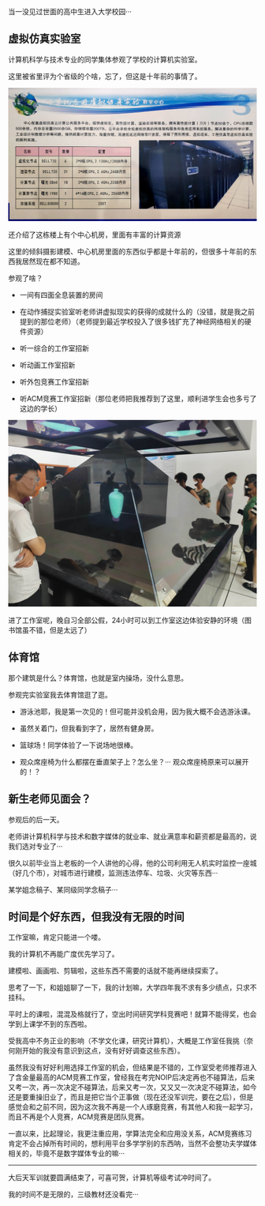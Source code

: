 当一没见过世面的高中生进入大学校园···



## 虚拟仿真实验室



计算机科学与技术专业的同学集体参观了学校的计算机实验室。



这里被省里评为个省级的个啥，忘了，但这是十年前的事情了。

![](/datas/images/56-3.jpg)


还介绍了这栋楼上有个中心机房，里面有丰富的计算资源

这里的倾斜摄影建模、中心机房里面的东西似乎都是十年前的，但很多十年前的东西我居然现在都不知道。



参观了啥？



- 一间有四面全息装置的房间

- 在动作捕捉实验室听老师讲虚拟现实的获得的成就什么的（没错，就是我之前提到的那位老师）（老师提到最近学校投入了很多钱扩充了神经网络相关的硬件资源）

- 听一综合的工作室招新

- 听动画工作室招新

- 听外包竞赛工作室招新

- 听ACM竞赛工作室招新（那位老师把我推荐到了这里，顺利进学生会也多亏了这边的学长）

![](/datas/images/56-2.jpg)


进了工作室呢，晚自习全部公假，24小时可以到工作室这边体验安静的环境（图书馆虽不错，但是太远了）



## 体育馆



那个建筑是什么？体育馆，也就是室内操场，没什么意思。



参观完实验室我去体育馆逛了逛。



- 游泳池耶，我是第一次见的！但可能并没机会用，因为我大概不会选游泳课。

- 虽然关着门，但我看到字了，居然有健身房。

- 篮球场！同学体验了一下说场地很棒。

- 观众席座椅为什么都摆在垂直架子上？怎么坐？··· 观众席座椅原来可以展开的！？



## 新生老师见面会？



参观后的后一天。



老师讲计算机科学与技术和数字媒体的就业率、就业满意率和薪资都是最高的，说我们选对专业了···



很久以前毕业当上老板的一个人讲他的心得，他的公司利用无人机实时监控一座城（好几个市），对城市进行建模，监测违法停车、垃圾、火灾等东西···



某学姐念稿子、某同级同学念稿子···



## 时间是个好东西，但我没有无限的时间



工作室嘛，肯定只能进一个喽。



我的计算机不再能广度优先学习了。



建模啦、画画啦、剪辑啦，这些东西不需要的话就不能再继续探索了。



思考了一下，和姐姐聊了一下，我的计划嘛，大学四年我不求有多少绩点，只求不挂科。

平时上的课啦，混混及格就行了，空出时间研究学科竞赛吧！就算不能得奖，也会学到上课学不到的东西啦。



受我高中不务正业的影响（不学文化课，研究计算机），大概是工作室任我挑（奈何刚开始的我没有意识到这点，没有好好调查这些东西）。



虽然我没有好好利用选择工作室的机会，但结果是不错的，工作室受老师推荐进入了含金量最高的ACM竞赛工作室，曾经我在考完NOIP后决定再也不碰算法，后来又考一次，再一次决定不碰算法，后来又考一次，又又又一次决定不碰算法，如今还是要重操旧业了，而且是把它当个正事做（现在还没军训完，要在之后），但是感觉会和之前不同，因为这次我不再是一个人琢磨竞赛，有其他人和我一起学习，而且不再是个人竞赛，ACM竞赛是团队竞赛。



一直以来，比起理论，我更注重应用，学算法完全和应用没关系，ACM竞赛练习肯定不会占掉所有时间的，想利用平台多学学别的东西呐，当然不会整功夫学媒体相关的，毕竟不是数字媒体专业的嘛···



---



大后天军训就要圆满结束了，可喜可贺，计算机等级考试冲时间了。



我的时间不是无限的，三级教材还没看完···


